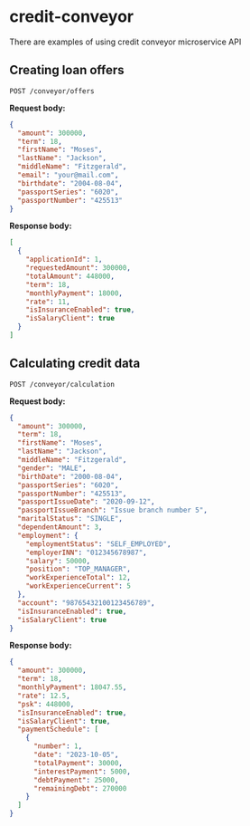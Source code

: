 # credit-conveyor

There are examples of using credit conveyor microservice API

## Creating loan offers

```http
POST /conveyor/offers
```

**Request body:**

```json
{
  "amount": 300000,
  "term": 18,
  "firstName": "Moses",
  "lastName": "Jackson",
  "middleName": "Fitzgerald",
  "email": "your@mail.com",
  "birthdate": "2004-08-04",
  "passportSeries": "6020",
  "passportNumber": "425513"
}
```

**Response body:**

```json
[
  {
    "applicationId": 1,
    "requestedAmount": 300000,
    "totalAmount": 448000,
    "term": 18,
    "monthlyPayment": 18000,
    "rate": 11,
    "isInsuranceEnabled": true,
    "isSalaryClient": true
  }
]
```

## Calculating credit data

```http
POST /conveyor/calculation
```

**Request body:**

```json
{
  "amount": 300000,
  "term": 18,
  "firstName": "Moses",
  "lastName": "Jackson",
  "middleName": "Fitzgerald",
  "gender": "MALE",
  "birthDate": "2000-08-04",
  "passportSeries": "6020",
  "passportNumber": "425513",
  "passportIssueDate": "2020-09-12",
  "passportIssueBranch": "Issue branch number 5",
  "maritalStatus": "SINGLE",
  "dependentAmount": 3,
  "employment": {
    "employmentStatus": "SELF_EMPLOYED",
    "employerINN": "012345678987",
    "salary": 50000,
    "position": "TOP_MANAGER",
    "workExperienceTotal": 12,
    "workExperienceCurrent": 5
  },
  "account": "98765432100123456789",
  "isInsuranceEnabled": true,
  "isSalaryClient": true
}
```

**Response body:**

```json
{
  "amount": 300000,
  "term": 18,
  "monthlyPayment": 18047.55,
  "rate": 12.5,
  "psk": 448000,
  "isInsuranceEnabled": true,
  "isSalaryClient": true,
  "paymentSchedule": [
    {
      "number": 1,
      "date": "2023-10-05",
      "totalPayment": 30000,
      "interestPayment": 5000,
      "debtPayment": 25000,
      "remainingDebt": 270000
    }
  ]
}
```